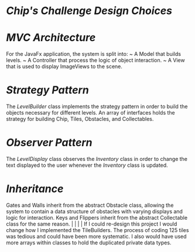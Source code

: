 *Chip's Challenge Design Choices*
=================================

*MVC Architecture*
=================
For the JavaFx application, the system is split into:
~ A Model that builds levels.
~ A Controller that process the logic of object interaction.
~ A View that is used to display ImageViews to the scene.

*Strategy Pattern*
==================
The *LevelBuilder* class implements the strategy pattern in order to build the objects necessary for different levels. An array of interfaces holds the strategy for building Chip, Tiles, Obstacles, and Collectables.

*Observer Pattern*
==================
The *LevelDisplay* class observes the *Inventory* class in order to change the text displayed to the user whenever the *Inventory* class is updated.

*Inheritance*
=============
Gates and Walls inherit from the abstract Obstacle class, allowing the system to contain a data structure of obstacles with varying displays and logic for interaction. 
Keys and Flippers inherit from the abstract Collectable class for the same reason.
|
|
|
|
If I could re-design this project I would change how I implemented the TileBuilders. The process of coding 125 tiles was tedious and could have been more systematic. I also would have used more arrays within classes to hold the duplicated private data types. 
